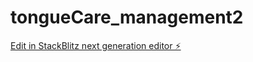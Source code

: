 # tongueCare_management2

[Edit in StackBlitz next generation editor ⚡️](https://stackblitz.com/~/github.com/NeilTheKnight/tongueCare_management2)